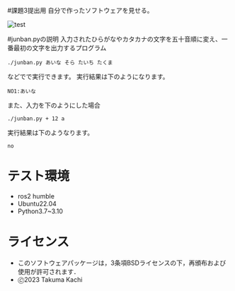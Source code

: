 #課題3提出用
自分で作ったソフトウェアを見せる。

![test](https://github.com/kachimegatera/kadai3/actions/workflows/test.yml/badge.svg)

#junban.pyの説明
入力されたひらがなやカタカナの文字を五十音順に変え、一番最初の文字を出力するプログラム
```
./junban.py あいな そら たいち たくま
```
などでで実行できます。
実行結果は下のようになります。
```
NO1:あいな
```
また、入力を下のようにした場合
```
./junban.py + 12 a
```
実行結果は下のようなります。
```
no
```
# テスト環境

* ros2 humble
* Ubuntu22.04
* Python3.7~3.10

# ライセンス
* このソフトウェアパッケージは，3条項BSDライセンスの下，再頒布および使用が許可されます．
* 🄫2023 Takuma Kachi
